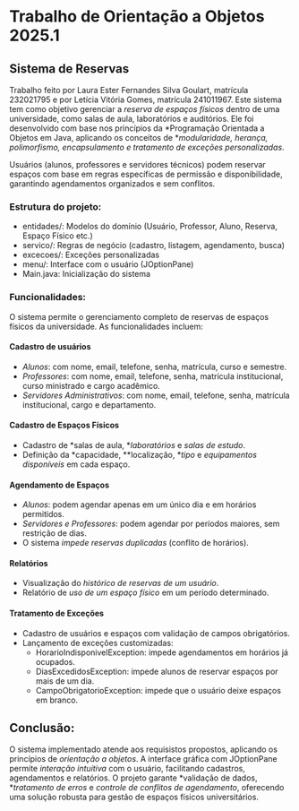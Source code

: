 # Trabalho de Orientação a Objetos 2025.1
## Sistema de Reservas
Trabalho feito por Laura Ester Fernandes Silva Goulart, matrícula 232021795 e por Letícia Vitória Gomes, matrícula 241011967. Este sistema tem como objetivo gerenciar a *reserva de espaços físicos* dentro de uma universidade, como salas de aula, laboratórios e auditórios. Ele foi desenvolvido com base nos princípios da *Programação Orientada a Objetos em Java, aplicando os conceitos de **modularidade, herança, polimorfismo, encapsulamento e tratamento de exceções personalizadas*.

Usuários (alunos, professores e servidores técnicos) podem reservar espaços com base em regras específicas de permissão e disponibilidade, garantindo agendamentos organizados e sem conflitos.

### Estrutura do projeto: 

- entidades/: Modelos do domínio (Usuário, Professor, Aluno, Reserva, Espaço Físico etc.)
- servico/: Regras de negócio (cadastro, listagem, agendamento, busca)
- excecoes/: Exceções personalizadas
- menu/: Interface com o usuário (JOptionPane)
- Main.java: Inicialização do sistema

### Funcionalidades: 
O sistema permite o gerenciamento completo de reservas de espaços físicos da universidade. As funcionalidades incluem:

#### Cadastro de usuários
- *Alunos*: com nome, email, telefone, senha, matrícula, curso e semestre.
- *Professores*: com nome, email, telefone, senha, matrícula institucional, curso ministrado e cargo acadêmico.
- *Servidores Administrativos*: com nome, email, telefone, senha, matrícula institucional, cargo e departamento.

#### Cadastro de Espaços Físicos 
- Cadastro de *salas de aula, **laboratórios* e *salas de estudo*.
- Definição da *capacidade, **localização, **tipo* e *equipamentos disponíveis* em cada espaço.

#### Agendamento de Espaços
- *Alunos*: podem agendar apenas em um único dia e em horários permitidos.
- *Servidores e Professores*: podem agendar por períodos maiores, sem restrição de dias.
- O sistema *impede reservas duplicadas* (conflito de horários).

#### Relatórios
- Visualização do *histórico de reservas de um usuário*.
- Relatório de *uso de um espaço físico* em um período determinado.

#### Tratamento de Exceções
- Cadastro de usuários e espaços com validação de campos obrigatórios.
- Lançamento de exceções customizadas:
  - HorarioIndisponivelException: impede agendamentos em horários já ocupados.
  - DiasExcedidosException: impede alunos de reservar espaços por mais de um dia.
  - CampoObrigatorioException:  impede que o usuário deixe espaços em branco.
 
## Conclusão: 
O sistema implementado atende aos requisistos propostos, aplicando os princípios de *orientação a objetos*. A interface gráfica com JOptionPane permite *interação intuitiva* com o usuário, facilitando cadastros, agendamentos e relatórios. O projeto garante *validação de dados, **tratamento de erros* e *controle de conflitos de agendamento*, oferecendo uma solução robusta para gestão de espaços físicos universitários.
